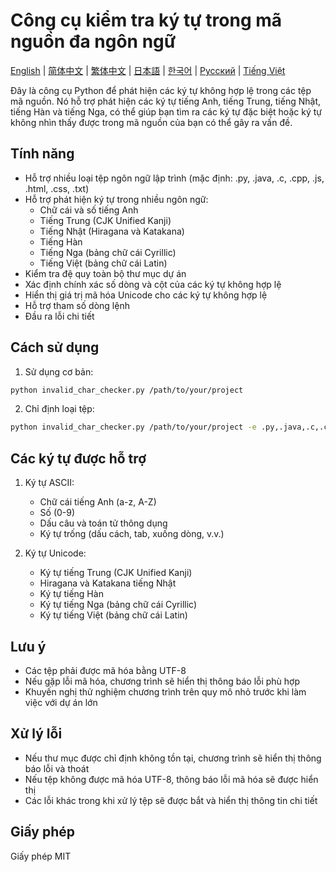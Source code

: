 # Công cụ kiểm tra ký tự trong mã nguồn đa ngôn ngữ

[English](README.md) | [简体中文](README_zh.md) | [繁体中文](README_zh_TW.md) | [日本語](README_ja.md) | [한국어](README_ko.md) | [Русский](README_ru.md) | [Tiếng Việt](README_vi.md)

Đây là công cụ Python để phát hiện các ký tự không hợp lệ trong các tệp mã nguồn. Nó hỗ trợ phát hiện các ký tự tiếng Anh, tiếng Trung, tiếng Nhật, tiếng Hàn và tiếng Nga, có thể giúp bạn tìm ra các ký tự đặc biệt hoặc ký tự không nhìn thấy được trong mã nguồn của bạn có thể gây ra vấn đề.

## Tính năng

-   Hỗ trợ nhiều loại tệp ngôn ngữ lập trình (mặc định: .py, .java, .c, .cpp, .js, .html, .css, .txt)
-   Hỗ trợ phát hiện ký tự trong nhiều ngôn ngữ:
    -   Chữ cái và số tiếng Anh
    -   Tiếng Trung (CJK Unified Kanji)
    -   Tiếng Nhật (Hiragana và Katakana)
    -   Tiếng Hàn
    -   Tiếng Nga (bảng chữ cái Cyrillic)
    -   Tiếng Việt (bảng chữ cái Latin)
-   Kiểm tra đệ quy toàn bộ thư mục dự án
-   Xác định chính xác số dòng và cột của các ký tự không hợp lệ
-   Hiển thị giá trị mã hóa Unicode cho các ký tự không hợp lệ
-   Hỗ trợ tham số dòng lệnh
-   Đầu ra lỗi chi tiết

## Cách sử dụng

1. Sử dụng cơ bản:

```bash
python invalid_char_checker.py /path/to/your/project
```

2. Chỉ định loại tệp:

```bash
python invalid_char_checker.py /path/to/your/project -e .py,.java,.c,.cpp,.js,.html,.css,.txt
```

## Các ký tự được hỗ trợ

1. Ký tự ASCII:

    - Chữ cái tiếng Anh (a-z, A-Z)
    - Số (0-9)
    - Dấu câu và toán tử thông dụng
    - Ký tự trống (dấu cách, tab, xuống dòng, v.v.)

2. Ký tự Unicode:
    - Ký tự tiếng Trung (CJK Unified Kanji)
    - Hiragana và Katakana tiếng Nhật
    - Ký tự tiếng Hàn
    - Ký tự tiếng Nga (bảng chữ cái Cyrillic)
    - Ký tự tiếng Việt (bảng chữ cái Latin)

## Lưu ý

-   Các tệp phải được mã hóa bằng UTF-8
-   Nếu gặp lỗi mã hóa, chương trình sẽ hiển thị thông báo lỗi phù hợp
-   Khuyến nghị thử nghiệm chương trình trên quy mô nhỏ trước khi làm việc với dự án lớn

## Xử lý lỗi

-   Nếu thư mục được chỉ định không tồn tại, chương trình sẽ hiển thị thông báo lỗi và thoát
-   Nếu tệp không được mã hóa UTF-8, thông báo lỗi mã hóa sẽ được hiển thị
-   Các lỗi khác trong khi xử lý tệp sẽ được bắt và hiển thị thông tin chi tiết

## Giấy phép

Giấy phép MIT
